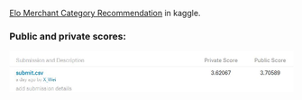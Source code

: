 [Elo Merchant Category Recommendation](https://www.kaggle.com/c/elo-merchant-category-recommendation) in kaggle.
### Public and private scores:
![](https://github.com/LinkedGithub/Kaggle/blob/master/Elo%20World/Public%20%26%20private%20scores.JPG)
